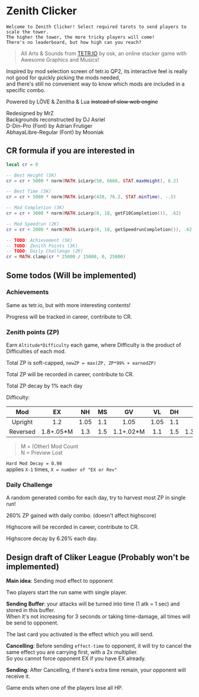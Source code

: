 # Zenith Clicker

    Welcome to Zenith Clicker! Select required tarots to send players to scale the tower.  
    The higher the tower, the more tricky players will come!  
    There's no leaderboard, but how high can you reach?

> All Arts & Sounds from [TETR.IO](https://tetr.io) by osk, an online stacker game with Awesome Graphics and Musics!

Inspired by mod selection screen of tetr.io QP2, its interactive feel is really not good for quickly picking the mods needed,  
and there's still no convenient way to know which mods are included in a specific combo.

Powered by LÖVE & Zenitha & Lua ~~instead of slow web engine~~

Redesigned by MrZ  
Backgrounds reconstructed by DJ Asriel  
D-Din-Pro (Font) by Adrian Frutigеr  
AbhayaLibre-Regular (Font) by Mooniak

## CR formula if you are interested in

```lua
local cr = 0

-- Best Height (5K)
cr = cr + 5000 * norm(MATH.icLerp(50, 6666, STAT.maxHeight), 6.2)

-- Best Time (5K)
cr = cr + 5000 * norm(MATH.icLerp(420, 76.2, STAT.minTime), -.5)

-- Mod Completion (3K)
cr = cr + 3000 * norm(MATH.icLerp(0, 18, getF10Completion()), .62)

-- Mod Speedrun (2K)
cr = cr + 2000 * norm(MATH.icLerp(0, 18, getSpeedrunCompletion()), .62)

-- TODO: Achievement (5K)
-- TODO: Zenith Points (3K)
-- TODO: Daily Challenge (2K)
cr = MATH.clamp(cr * 25000 / 15000, 0, 25000)
```

## Some todos (Will be implemented)

### Achievements

Same as tetr.io, but with more interesting contents!

Progress will be tracked in career, contribute to CR.

### Zenith points (ZP)

Earn `Altitude*Difficulty` each game, where Difficulty is the product of Difficulties of each mod.

Total ZP is soft-capped, `newZP = max(ZP, ZP*99% + earnedZP)`

Total ZP will be recorded in career, contribute to CR.

Total ZP decay by 1% each day

Difficulty:

|   Mod    |    EX     |  NH   |  MS   |    GV     |  VL   |  DH   |    IN     |  AS   |  DP   |
| :------: | :-------: | :---: | :---: | :-------: | :---: | :---: | :-------: | :---: | :---: |
| Upright  |    1.2    | 1.05  |  1.1  |   1.05    | 1.05  |  1.1  |   1.05    |  0.8  | 0.95  |
| Reversed | 1.8+.05*M |  1.3  |  1.5  | 1.1+.02*M |  1.1  |  1.5  | 1.3+.15*N |  1.0  |  1.6  |

> M = (Other) Mod Count  
> N = Preview Lost

`Hard Mod Decay = 0.98`  
applies `X-1` times, `X = number of "EX or Rev"`

### Daily Challenge

A random generated combo for each day, try to harvest most ZP in single run!

260% ZP gained with daily combo. (doesn't affect highscore)

Highscore will be recorded in career, contribute to CR.

Highscore decay by 6.26% each day.

## Design draft of Cliker League (Probably won't be implemented)

**Main idea**: Sending mod effect to opponent

Two players start the run same with single player.

**Sending Buffer**: your attacks will be turned into time (1 atk = 1 sec) and stored in this buffer.  
When it's not increasing for 3 seconds or taking time-damage, all times will be send to opponent.

The last card you activated is the effect which you will send.

**Cancelling**: Before sending `effect-time` to opponent, it will try to cancel the same effect you are carrying first, with a 2x multiplier.  
So you cannot force opponent EX if you have EX already.

**Sending**: After Cancelling, if there's extra time remain, your opponent will receive it.

Game ends when one of the players lose all HP.
